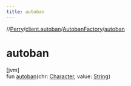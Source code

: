 ```yaml
---
title: autoban
---
```

//[Perry](../../../index.html)/[client.autoban](../index.html)/[AutobanFactory](index.html)/[autoban](autoban.html)



# autoban



[jvm]\
fun [autoban](autoban.html)(chr: [Character](../../client/-character/index.html), value: [String](https://kotlinlang.org/api/latest/jvm/stdlib/kotlin/-string/index.html))




